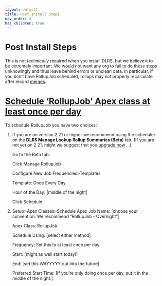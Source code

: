 ```yaml
---
layout: default
title: Post Install Steps
nav_order: 3
has_children: true
---
```


# Post Install Steps
This is not *technically* required when you install DLRS, but we believe it to be extremely important.  We would not want any org to fail to do these steps unknowingly and thus leave behind errors or unclean data. In particular, if you don’t have RollupJob scheduled, rollups may not properly recalculate after record [merges](https://sfdo-community-sprints.github.io/DLRS-Documentation/User%20Guide/Merging.html).

# <span style="text-decoration:underline;">Schedule ‘RollupJob’ Apex class at least once per day</span>

To schedule RollupJob you have two choices:

1. If you are on version 2.21 or higher we recommend using the scheduler on the **DLRS Manage Lookup Rollup Summaries (Beta)** tab. (If you are not yet on 2.21, might we suggest that you [upgrade now](https://install.salesforce.org/products/dlrs/latest) ...)

   Go to the Beta tab.

   Click Manage RollupJob

   Configure New Job Frequencies>Templates

   Template: Once Every Day

   Hour of the Day: [middle of the night]

   Click Schedule

2. Setup>Apex Classes>Schedule Apex
   Job Name: [choose your convention. We recommend “RollupJob - Overnight”]

   Apex Class: RollupJob

   Schedule Using: [select either method]

   Frequency: Set this to at least once per day.

   Start: [might as well start today!]

   End: [set this WAYYYYY out into the future]

   Preferred Start Time: [If you’re only doing once per day, put it in the middle of the night.]



